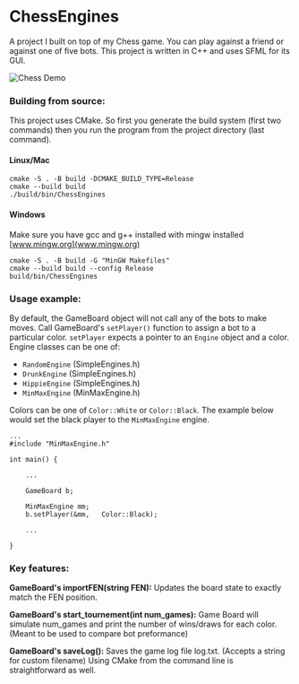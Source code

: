 # ChessEngines

A project I built on top of my Chess game. You can play against a friend or against one of five bots. This project is written in C++ and uses SFML for its GUI.

![Chess Demo](src/chess_game_vid.gif)

### Building from source:

This project uses CMake. So first you generate the build system (first two commands) then you run the program from the project directory (last command).
#### Linux/Mac
```
cmake -S . -B build -DCMAKE_BUILD_TYPE=Release
cmake --build build
./build/bin/ChessEngines
```

#### Windows

Make sure you have gcc and g++ installed with mingw installed [www.mingw.org](www.mingw.org)

```
cmake -S . -B build -G "MinGW Makefiles"
cmake --build build --config Release
build/bin/ChessEngines
```

### Usage example:

By default, the GameBoard object will not call any of the bots to make moves. Call GameBoard's `setPlayer()` function to assign a bot to a particular color. `setPlayer` expects a pointer to an `Engine` object and a color. Engine classes can be one of:

- `RandomEngine` (SimpleEngines.h)
- `DrunkEngine` (SimpleEngines.h)
- `HippieEngine` (SimpleEngines.h)
- `MinMaxEngine` (MinMaxEngine.h)

Colors can be one of `Color::White` or `Color::Black`. The example below would set the black player to the `MinMaxEngine` engine.


```
...
#include "MinMaxEngine.h"

int main() {

    ...

    GameBoard b;

    MinMaxEngine mm;
    b.setPlayer(&mm,   Color::Black);

    ...

}
```

### Key features:

**GameBoard's importFEN(string FEN):** Updates the board state to exactly match the FEN position.

**GameBoard's start_tournement(int num_games):** Game Board will simulate num_games and print the number of wins/draws for each color. (Meant to be used to compare bot preformance)

**GameBoard's saveLog():** Saves the game log file log.txt. (Accepts a string for custom filename)
Using CMake from the command line is straightforward as well.